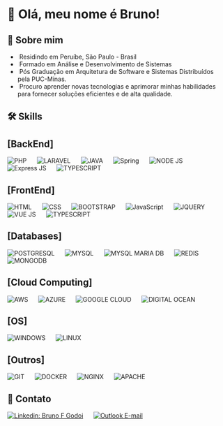 # 👋 Olá, meu nome é Bruno!

## 🚀 Sobre mim

- &nbsp;Residindo em Peruíbe, São Paulo - Brasil
- &nbsp;Formado em Análise e Desenvolvimento de Sistemas
- &nbsp;Pós Graduação em Arquitetura de Software e Sistemas Distribuídos pela PUC-Minas.
- &nbsp;Procuro aprender novas tecnologias e aprimorar minhas habilidades para fornecer soluções eficientes e de alta qualidade.

## 🛠 Skills

## [BackEnd]
![PHP](https://img.shields.io/badge/PHP-777BB4?style=for-the-badge&logo=php&logoColor=white) &nbsp;&nbsp;&nbsp;&nbsp;
![LARAVEL](https://img.shields.io/badge/Laravel-FF2D20?style=for-the-badge&logo=laravel&logoColor=white) &nbsp;&nbsp;&nbsp;&nbsp;
![JAVA](https://img.shields.io/badge/Java-ED8B00?style=for-the-badge&logo=java&logoColor=white) &nbsp;&nbsp;&nbsp;&nbsp;
![Spring](https://img.shields.io/badge/Spring-6DB33F?style=for-the-badge&logo=spring&logoColor=white) &nbsp;&nbsp;&nbsp;&nbsp;
![NODE JS](https://img.shields.io/badge/Node.js-43853D?style=for-the-badge&logo=node.js&logoColor=white) &nbsp;&nbsp;&nbsp;&nbsp;
![Express JS](https://img.shields.io/badge/Express.js-404D59?style=for-the-badge) &nbsp;&nbsp;&nbsp;&nbsp;
![TYPESCRIPT](https://img.shields.io/badge/TypeScript-007ACC?style=for-the-badge&logo=typescript&logoColor=white) &nbsp;&nbsp;&nbsp;&nbsp;

## [FrontEnd]
![HTML](https://img.shields.io/badge/HTML5-E34F26?style=for-the-badge&logo=html5&logoColor=white) &nbsp;&nbsp;&nbsp;&nbsp;
![CSS](https://img.shields.io/badge/CSS-239120?&style=for-the-badge&logo=css3&logoColor=white) &nbsp;&nbsp;&nbsp;&nbsp;
![BOOTSTRAP](https://img.shields.io/badge/Bootstrap-563D7C?style=for-the-badge&logo=bootstrap&logoColor=white) &nbsp;&nbsp;&nbsp;&nbsp;
![JavaScript](https://img.shields.io/badge/JavaScript-F7DF1E?style=for-the-badge&logo=javascript&logoColor=black) &nbsp;&nbsp;&nbsp;&nbsp;
![JQUERY](https://img.shields.io/badge/jQuery-0769AD?style=for-the-badge&logo=jquery&logoColor=white) &nbsp;&nbsp;&nbsp;&nbsp;
![VUE JS](https://img.shields.io/badge/Vue.js-35495E?style=for-the-badge&logo=vue.js&logoColor=4FC08D) &nbsp;&nbsp;&nbsp;&nbsp;
![TYPESCRIPT](https://img.shields.io/badge/TypeScript-007ACC?style=for-the-badge&logo=typescript&logoColor=white) &nbsp;&nbsp;&nbsp;&nbsp;

## [Databases]
![POSTGRESQL](https://img.shields.io/badge/PostgreSQL-316192?style=for-the-badge&logo=postgresql&logoColor=white) &nbsp;&nbsp;&nbsp;&nbsp;
![MYSQL](https://img.shields.io/badge/MySQL-00000F?style=for-the-badge&logo=mysql&logoColor=white) &nbsp;&nbsp;&nbsp;&nbsp;
![MYSQL MARIA DB](https://img.shields.io/badge/MariaDB-01529E?style=for-the-badge&logo=mariadb&logoColor=white) &nbsp;&nbsp;&nbsp;&nbsp;
![REDIS](https://img.shields.io/badge/Redis-D9281A?style=for-the-badge&logo=redis&logoColor=white) &nbsp;&nbsp;&nbsp;&nbsp;
![MONGODB](https://img.shields.io/badge/MongoDB-4EA94B?style=for-the-badge&logo=mongodb&logoColor=white) &nbsp;&nbsp;&nbsp;&nbsp;

## [Cloud Computing]
![AWS](https://img.shields.io/badge/Amazon_AWS-232F3E?style=for-the-badge&logo=amazon-aws&logoColor=white) &nbsp;&nbsp;&nbsp;&nbsp;
![AZURE](https://img.shields.io/badge/Microsoft_Azure-0089D6?style=for-the-badge&logo=microsoft-azure&logoColor=white) &nbsp;&nbsp;&nbsp;&nbsp;
![GOOGLE CLOUD](https://img.shields.io/badge/Google_Cloud-4285F4?style=for-the-badge&logo=google-cloud&logoColor=white) &nbsp;&nbsp;&nbsp;&nbsp;
![DIGITAL OCEAN](https://img.shields.io/badge/Digital_Ocean-0080FF?style=for-the-badge&logo=digitalocean&logoColor=white) &nbsp;&nbsp;&nbsp;&nbsp;

## [OS]
![WINDOWS](https://img.shields.io/badge/Windows-017AD7?style=for-the-badge&logo=windows&logoColor=white) &nbsp;&nbsp;&nbsp;&nbsp;
![LINUX](https://img.shields.io/badge/Linux-E34F26?style=for-the-badge&logo=linux&logoColor=black) &nbsp;&nbsp;&nbsp;&nbsp;

## [Outros]
![GIT](https://img.shields.io/badge/Git-E34F26?style=for-the-badge&logo=git&logoColor=white) &nbsp;&nbsp;&nbsp;&nbsp;
![DOCKER](https://img.shields.io/badge/Docker-2496ED?style=for-the-badge&logo=docker&logoColor=white) &nbsp;&nbsp;&nbsp;&nbsp;
![NGINX](https://img.shields.io/badge/Nginx-009639?style=for-the-badge&logo=nginx&logoColor=white) &nbsp;&nbsp;&nbsp;&nbsp;
![APACHE](https://img.shields.io/badge/Apache-CA2136?style=for-the-badge&logo=apache&logoColor=white) &nbsp;&nbsp;&nbsp;&nbsp;

## 🔗 Contato
[![Linkedin: Bruno F Godoi](https://img.shields.io/badge/LinkedIn-0077B5?style=for-the-badge&logo=linkedin&logoColor=white&link=https://www.linkedin.com/in/bruno-feliciano-de-godoi-166a4390)](https://www.linkedin.com/in/bruno-feliciano-de-godoi-166a4390) &nbsp;&nbsp;&nbsp;&nbsp;
[![Outlook E-mail](https://img.shields.io/badge/Microsoft_Outlook-0078D4?style=for-the-badge&logo=microsoft-outlook&logoColor=white&link=mailto:brunofgodoi@outlook.com.br)](mailto:brunofgodoi@outlook.com.br) &nbsp;&nbsp;&nbsp;&nbsp;
